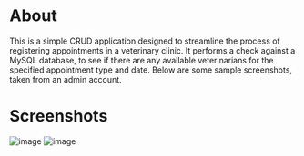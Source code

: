# About
This is a simple CRUD application designed to streamline the process of registering appointments in a veterinary clinic. It performs a check against a MySQL database, to see if there are any available veterinarians for the specified appointment type and date. Below are some sample screenshots, taken from an admin account.
<br>
# Screenshots
![image](https://github.com/user-attachments/assets/bc179aa7-eb7d-466d-8c2f-d5c03ba7146d)
![image](https://github.com/user-attachments/assets/9da96096-3518-402d-af50-a704297c3033)
